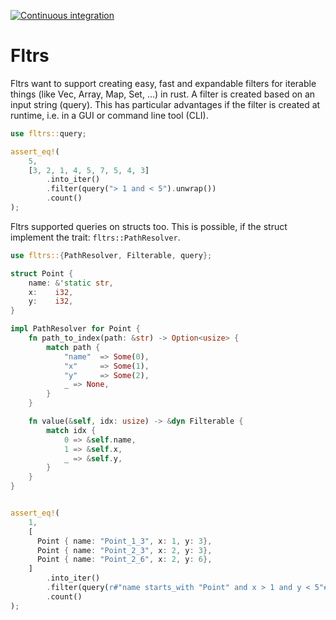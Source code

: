 [![Continuous integration](https://github.com/lima1909/fltrs/actions/workflows/continuous_integration.yml/badge.svg)](https://github.com/lima1909/fltrs/actions)

# Fltrs

Fltrs want to support creating easy, fast and expandable filters for iterable things (like Vec, Array, Map, Set, ...) in rust. A filter is created based on an input string (query). This has particular advantages if the filter is created at runtime, i.e. in a GUI or command line tool (CLI).


```rust
use fltrs::query;

assert_eq!(
    5,
    [3, 2, 1, 4, 5, 7, 5, 4, 3]
        .into_iter()
        .filter(query("> 1 and < 5").unwrap())
        .count()
);
```

Fltrs supported queries on structs too. This is possible, if the struct implement the trait: `fltrs::PathResolver`.

```rust
use fltrs::{PathResolver, Filterable, query};

struct Point {
    name: &'static str,
    x:    i32,
    y:    i32,
}

impl PathResolver for Point {
    fn path_to_index(path: &str) -> Option<usize> {
        match path {
            "name"  => Some(0),
            "x"     => Some(1),
            "y"     => Some(2),
            _ => None,
        }
    }

    fn value(&self, idx: usize) -> &dyn Filterable {
        match idx {
            0 => &self.name,
            1 => &self.x,
            _ => &self.y,
        }
    }
}


assert_eq!(
    1,
    [
      Point { name: "Point_1_3", x: 1, y: 3},
      Point { name: "Point_2_3", x: 2, y: 3},
      Point { name: "Point_2_6", x: 2, y: 6},
    ]
        .into_iter()
        .filter(query(r#"name starts_with "Point" and x > 1 and y < 5"#).unwrap())
        .count()
);
```
